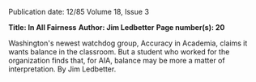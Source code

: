 Publication date: 12/85
Volume 18, Issue 3

**Title: In All Fairness**
**Author: Jim Ledbetter**
**Page number(s): 20**

Washington's newest watchdog group, Accuracy in Academia, claims it wants balance in the classroom. But a student who worked for the organization finds that, for AIA, balance may be more a matter of interpretation. By Jim Ledbetter.